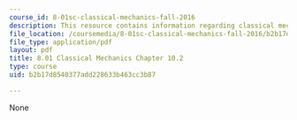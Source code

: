 ```yaml
---
course_id: 8-01sc-classical-mechanics-fall-2016
description: This resource contains information regarding classical mechanics.
file_location: /coursemedia/8-01sc-classical-mechanics-fall-2016/b2b17d8540377add228633b463cc3b87_MIT8_01F16_chapter10.2.pdf
file_type: application/pdf
layout: pdf
title: 8.01 Classical Mechanics Chapter 10.2
type: course
uid: b2b17d8540377add228633b463cc3b87

---
```

None